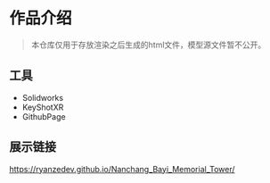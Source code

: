 # 作品介绍
> 本仓库仅用于存放渲染之后生成的html文件，模型源文件暂不公开。
## 工具
- Solidworks
- KeyShotXR
- GithubPage
## 展示链接
https://ryanzedev.github.io/Nanchang_Bayi_Memorial_Tower/
